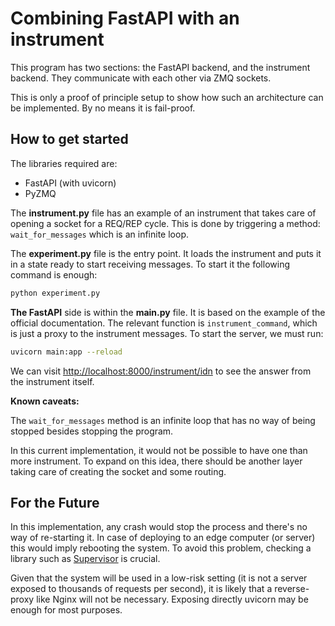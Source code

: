 # Combining FastAPI with an instrument

This program has two sections: the FastAPI backend, and the instrument backend. They communicate with each other via ZMQ sockets. 

This is only a proof of principle setup to show how such an architecture can be implemented. By no means it is fail-proof. 

## How to get started

The libraries required are:

- FastAPI (with uvicorn)
- PyZMQ

The **instrument.py** file has an example of an instrument that takes care of opening a socket for a REQ/REP cycle. This is done by triggering a method: ``wait_for_messages`` which is an infinite loop. 

The **experiment.py** file is the entry point. It loads the instrument and puts it in a state ready to start receiving messages. To start it the following command is enough:

```bash
python experiment.py
```

**The FastAPI** side is within the **main.py** file. It is based on the example of the official documentation. The relevant function is ``instrument_command``, which is just a proxy to the instrument messages. To start the server, we must run:

```bash
uvicorn main:app --reload
```

We can visit [http://localhost:8000/instrument/idn](http://localhost:8000/instrument/idn) to see the answer from the instrument itself. 

**Known caveats:** 

The ``wait_for_messages`` method is an infinite loop that has no way of being stopped besides stopping the program. 

In this current implementation, it would not be possible to have one than more instrument. To expand on this idea, there should be another layer taking care of creating the socket and some routing. 

## For the Future
In this implementation, any crash would stop the process and there's no way of re-starting it. In case of deploying to an edge computer (or server) this would imply rebooting the system. To avoid this problem, checking a library such as [Supervisor](http://supervisord.org/) is crucial. 

Given that the system will be used in a low-risk setting (it is not a server exposed to thousands of requests per second), it is likely that a reverse-proxy like Nginx will not be necessary. Exposing directly uvicorn may be enough for most purposes. 